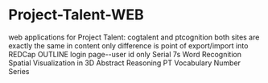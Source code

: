 # Project-Talent-WEB
web applications for Project Talent: cogtalent and ptcognition
both sites are exactly the same in content
only difference is point of export/import into REDCap
OUTLINE
login page--user id only
Serial 7s
Word Recognition
Spatial Visualization in 3D
Abstract Reasoning
PT Vocabulary
Number Series
